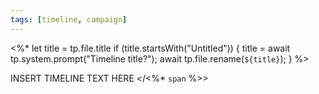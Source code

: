 ```yaml
---
tags: [timeline, campaign]
---
```

<%* 
	let title = tp.file.title 
	if (title.startsWith("Untitled")) { 
		title = await tp.system.prompt("Timeline title?"); 
		await tp.file.rename(`${title}`); 
	} 
%> 

<span 
	  class='ob-timelines' 
	  data-date='2000-10-10-00' 
	  data-title='<%* tR += `${title}` %>' 
	  data-class='orange' 
	  data-type='range' 
	  data-end='2000-10-20-00'> 
	INSERT TIMELINE TEXT HERE
</<%* `span` %>>